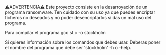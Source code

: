 ⚠️ADVERTENCIA⚠️
 Este proyecto consiste en la desarroyación de un programa ransomware. Ten cuidado con su
 uso ya que puedes encriptar ficheros no deseados y no poder desencriptarlos si das un mal uso
 del programa.
 
 Para compilar el programa gcc st.c -o stockholm
 
 Si quieres información sobre los comandos que debes usar. Deberas poner el nombre del
 programa que debe ser 'stockholm' -h o -help.
